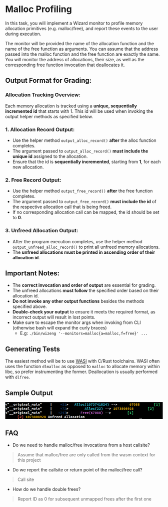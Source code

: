 # Malloc Profiling

In this task, you will implement a Wizard monitor to profile memory allocation primitives (e.g. malloc/free), and report these
events to the user during execution.

The monitor will be provided the name of the allocation function and the name of the free function as arguments. You can
assume that the address passed into the malloc function and the free function are exactly the same.
You will monitor the address of allocations, their size, as well as the corresponding free function invocation that deallocates it.

## Output Format for Grading:

### Allocation Tracking Overview:
Each memory allocation is tracked using a **unique, sequentially incremented id** that starts with 1. This id will be used when invoking the output helper methods as specified below.

### 1. Allocation Record Output:
- Use the helper method `output_alloc_record()` **after** the alloc function completes.
- The argument passed to `output_alloc_record()` **must include the unique id** assigned to the allocation.
- Ensure that the id is **sequentially incremented**, starting from **1**, for each new allocation.

### 2. Free Record Output:
- Use the helper method `output_free_record()` **after** the free function completes.
- The argument passed to `output_free_record()` **must include the id** of the respective allocation call that is being freed.
- If no corresponding allocation call can be mapped, the id should be set to **0**.

### 3. Unfreed Allocation Output:
- After the program execution completes, use the helper method `output_unfreed_alloc_record()` to print all unfreed memory allocations.
- The **unfreed allocations must be printed in ascending order of their allocation id**.

## Important Notes:
- The **correct invocation and order of output** are essential for grading.
- The unfreed allocations **must follow** the specified order based on their allocation id.
- **Do not invoke any other output functions** besides the methods specified above.
- **Double-check your output** to ensure it meets the required format, as incorrect output will result in lost points.
- Make sure to escape the monitor args when invoking from CLI (otherwise bash will expand the curly braces)
  - E.g: `./bin/wizeng '--monitors=malloc{a=malloc,f=free}' ...`

## Generating Tests
The easiest method will be to use [WASI](https://github.com/WebAssembly/wasi-sdk) with C/Rust toolchains.
WASI often uses the function `dlmalloc` as opposed to `malloc` to allocate memory within libc, so prefer instrumenting the former.
Deallocation is usually performed with `dlfree`.

## Sample Output

![sample](./output_malloc.png)


## FAQ

* Do we need to handle malloc/free invocations from a host callsite?
> Assume that malloc/free are only called from the wasm context for this project
* Do we report the callsite or return point of the malloc/free call?
> Call site
* How do we handle double frees?
> Report ID as 0 for subsequent unmapped frees after the first one
